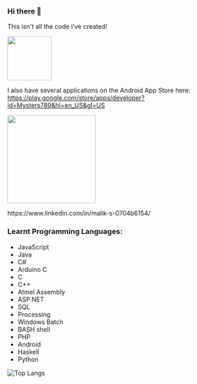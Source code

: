### Hi there 👋

This isn't all the code i've created!

<p align="left">
  <img src="https://developer.android.com/images/brand/Android_Robot.png" width="100">
</p>

I also have several applications on the Android App Store here: 
https://play.google.com/store/apps/developer?id=Mysters789&hl=en_US&gl=US

<p align="left">
  <img src="https://upload.wikimedia.org/wikipedia/commons/thumb/0/01/LinkedIn_Logo.svg/200px-LinkedIn_Logo.svg.png" width="200">
</p>
https://www.linkedin.com/in/malik-s-0704b6154/

### Learnt Programming Languages:

* JavaScript
* Java
* C#
* Arduino C
* C
* C++
* Atmel Assembly
* ASP.NET
* SQL
* Processing
* Windows Batch
* BASH shell
* PHP
* Android
* Haskell
* Python

![Top Langs](https://github-readme-stats.vercel.app/api/top-langs/?username=MalikS789&theme=graywhite&layout=compact&hide_border=true)

